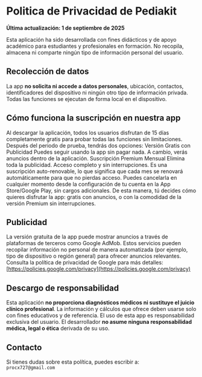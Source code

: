 # Politica de Privacidad de Pediakit


**Última actualización: 1 de septiembre de 2025**

Esta aplicación ha sido desarrollada con fines didácticos y de apoyo académico para estudiantes y profesionales en formación. No recopila, almacena ni comparte ningún tipo de información personal del usuario.

## Recolección de datos

La app **no solicita ni accede a datos personales**, ubicación, contactos, identificadores del dispositivo ni ningún otro tipo de información privada. Todas las funciones se ejecutan de forma local en el dispositivo.

## Cómo funciona la suscripción en nuestra app

Al descargar la aplicación, todos los usuarios disfrutan de 15 días completamente gratis para probar todas las funciones sin limitaciones.
Después del periodo de prueba, tendrás dos opciones:
Versión Gratis con Publicidad
Puedes seguir usando la app sin pagar nada.
A cambio, verás anuncios dentro de la aplicación.
Suscripción Premium Mensual
Elimina toda la publicidad.
Acceso completo y sin interrupciones.
Es una suscripción auto-renovable, lo que significa que cada mes se renovará automáticamente para que no pierdas acceso.
Puedes cancelarla en cualquier momento desde la configuración de tu cuenta en la App Store/Google Play, sin cargos adicionales.
De esta manera, tú decides cómo quieres disfrutar la app: gratis con anuncios, o con la comodidad de la versión Premium sin interrupciones.

## Publicidad

La versión gratuita de la app puede mostrar anuncios a través de plataformas de terceros como Google AdMob. Estos servicios pueden recopilar información no personal de manera automatizada (por ejemplo, tipo de dispositivo o región general) para ofrecer anuncios relevantes. Consulta la política de privacidad de Google para más detalles:  
[https://policies.google.com/privacy](https://policies.google.com/privacy)

## Descargo de responsabilidad

Esta aplicación **no proporciona diagnósticos médicos ni sustituye el juicio clínico profesional**. La información y cálculos que ofrece deben usarse solo con fines educativos y de referencia. El uso de esta app es responsabilidad exclusiva del usuario. El desarrollador **no asume ninguna responsabilidad médica, legal o ética** derivada de su uso.

## Contacto

Si tienes dudas sobre esta política, puedes escribir a:  
`procx727@gmail.com`







